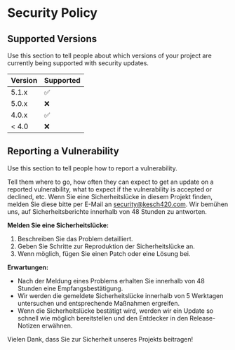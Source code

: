 # Security Policy

## Supported Versions

Use this section to tell people about which versions of your project are
currently being supported with security updates.

| Version | Supported          |
| ------- | ------------------ |
| 5.1.x   | :white_check_mark: |
| 5.0.x   | :x:                |
| 4.0.x   | :white_check_mark: |
| < 4.0   | :x:                |

## Reporting a Vulnerability

Use this section to tell people how to report a vulnerability.

Tell them where to go, how often they can expect to get an update on a
reported vulnerability, what to expect if the vulnerability is accepted or
declined, etc.
Wenn Sie eine Sicherheitslücke in diesem Projekt finden, melden Sie diese bitte per E-Mail an security@kesch420.com. Wir bemühen uns, auf Sicherheitsberichte innerhalb von 48 Stunden zu antworten.

**Melden Sie eine Sicherheitslücke:**

1. Beschreiben Sie das Problem detailliert.
2. Geben Sie Schritte zur Reproduktion der Sicherheitslücke an.
3. Wenn möglich, fügen Sie einen Patch oder eine Lösung bei.

**Erwartungen:**

- Nach der Meldung eines Problems erhalten Sie innerhalb von 48 Stunden eine Empfangsbestätigung.
- Wir werden die gemeldete Sicherheitslücke innerhalb von 5 Werktagen untersuchen und entsprechende Maßnahmen ergreifen.
- Wenn die Sicherheitslücke bestätigt wird, werden wir ein Update so schnell wie möglich bereitstellen und den Entdecker in den Release-Notizen erwähnen.

Vielen Dank, dass Sie zur Sicherheit unseres Projekts beitragen!
